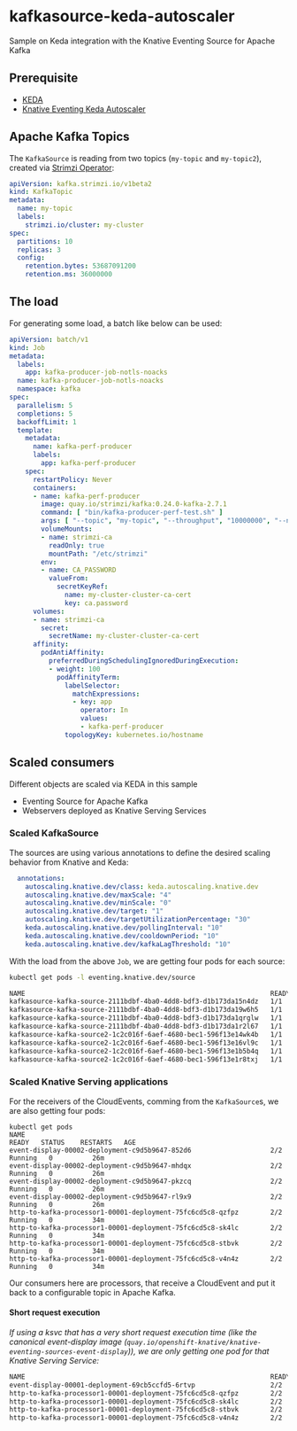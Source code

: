 # kafkasource-keda-autoscaler

Sample on Keda integration with the Knative Eventing Source for Apache Kafka

## Prerequisite

* [KEDA](https://keda.sh/docs/2.4/deploy/#yaml)
* [Knative Eventing Keda Autoscaler](https://github.com/knative-sandbox/eventing-autoscaler-keda)

## Apache Kafka Topics

The `KafkaSource` is reading from two topics (`my-topic` and `my-topic2`), created via [Strimzi Operator]():

```yaml
apiVersion: kafka.strimzi.io/v1beta2
kind: KafkaTopic
metadata:
  name: my-topic
  labels:
    strimzi.io/cluster: my-cluster
spec:
  partitions: 10
  replicas: 3
  config:
    retention.bytes: 53687091200
    retention.ms: 36000000
```

## The load

For generating some load, a batch like below can be used:

```yaml
apiVersion: batch/v1
kind: Job
metadata:
  labels:
    app: kafka-producer-job-notls-noacks
  name: kafka-producer-job-notls-noacks
  namespace: kafka
spec:
  parallelism: 5
  completions: 5
  backoffLimit: 1
  template:
    metadata:
      name: kafka-perf-producer
      labels:
        app: kafka-perf-producer
    spec:
      restartPolicy: Never
      containers:
      - name: kafka-perf-producer
        image: quay.io/strimzi/kafka:0.24.0-kafka-2.7.1
        command: [ "bin/kafka-producer-perf-test.sh" ]
        args: [ "--topic", "my-topic", "--throughput", "10000000", "--num-records", "1000000", "--producer-props", "bootstrap.servers=my-cluster-kafka-bootstrap:9092", "--record-size", "1000" ]
        volumeMounts:
        - name: strimzi-ca
          readOnly: true
          mountPath: "/etc/strimzi"
        env:
        - name: CA_PASSWORD
          valueFrom:
            secretKeyRef:
              name: my-cluster-cluster-ca-cert
              key: ca.password
      volumes:
      - name: strimzi-ca
        secret:
          secretName: my-cluster-cluster-ca-cert
      affinity:
        podAntiAffinity:
          preferredDuringSchedulingIgnoredDuringExecution:
          - weight: 100
            podAffinityTerm:
              labelSelector:
                matchExpressions:
                - key: app
                  operator: In
                  values:
                  - kafka-perf-producer
              topologyKey: kubernetes.io/hostname
```

## Scaled consumers

Different objects are scaled via KEDA in this sample

* Eventing Source for Apache Kafka
* Webservers deployed as Knative Serving Services

### Scaled KafkaSource

The sources are using various annotations to define the desired scaling behavior from Knative and Keda:

```yaml
  annotations:
    autoscaling.knative.dev/class: keda.autoscaling.knative.dev
    autoscaling.knative.dev/maxScale: "4"
    autoscaling.knative.dev/minScale: "0"
    autoscaling.knative.dev/target: "1"
    autoscaling.knative.dev/targetUtilizationPercentage: "30"
    keda.autoscaling.knative.dev/pollingInterval: "10"
    keda.autoscaling.knative.dev/cooldownPeriod: "10"
    keda.autoscaling.knative.dev/kafkaLagThreshold: "10"
```

With the load from the above `Job`, we are getting four pods for each source:

```bash
kubectl get pods -l eventing.knative.dev/source

NAME                                                              READY   STATUS    RESTARTS   AGE
kafkasource-kafka-source-2111bdbf-4ba0-4dd8-bdf3-d1b173da15n4dz   1/1     Running   0          33m
kafkasource-kafka-source-2111bdbf-4ba0-4dd8-bdf3-d1b173da19w6h5   1/1     Running   0          33m
kafkasource-kafka-source-2111bdbf-4ba0-4dd8-bdf3-d1b173da1qrglw   1/1     Running   0          34m
kafkasource-kafka-source-2111bdbf-4ba0-4dd8-bdf3-d1b173da1r2l67   1/1     Running   0          33m
kafkasource-kafka-source2-1c2c016f-6aef-4680-bec1-596f13e14wk4b   1/1     Running   0          33m
kafkasource-kafka-source2-1c2c016f-6aef-4680-bec1-596f13e16vl9c   1/1     Running   0          33m
kafkasource-kafka-source2-1c2c016f-6aef-4680-bec1-596f13e1b5b4q   1/1     Running   0          33m
kafkasource-kafka-source2-1c2c016f-6aef-4680-bec1-596f13e1r8txj   1/1     Running   0          33m
```

### Scaled Knative Serving applications

For the receivers of the CloudEvents, comming from the `KafkaSource`s, we are also getting four pods: 

```
kubectl get pods
NAME                                                              READY   STATUS    RESTARTS   AGE
event-display-00002-deployment-c9d5b9647-852d6                    2/2     Running   0          26m
event-display-00002-deployment-c9d5b9647-mhdqx                    2/2     Running   0          26m
event-display-00002-deployment-c9d5b9647-pkzcq                    2/2     Running   0          26m
event-display-00002-deployment-c9d5b9647-rl9x9                    2/2     Running   0          26m
http-to-kafka-processor1-00001-deployment-75fc6cd5c8-qzfpz        2/2     Running   0          34m
http-to-kafka-processor1-00001-deployment-75fc6cd5c8-sk4lc        2/2     Running   0          34m
http-to-kafka-processor1-00001-deployment-75fc6cd5c8-stbvk        2/2     Running   0          34m
http-to-kafka-processor1-00001-deployment-75fc6cd5c8-v4n4z        2/2     Running   0          34m
```

Our consumers here are processors, that receive a CloudEvent and put it back to a configurable topic in Apache Kafka.

#### Short request execution

_If using a ksvc that has a very short request execution time (like the canonical event-display image (`quay.io/openshift-knative/knative-eventing-sources-event-display`)), we are only getting one pod for that Knative Serving Service:_

```bash
NAME                                                              READY   STATUS    RESTARTS   AGE
event-display-00001-deployment-69cb5ccfd5-6rtvp                   2/2     Running   0          5m15s
http-to-kafka-processor1-00001-deployment-75fc6cd5c8-qzfpz        2/2     Running   0          5m54s
http-to-kafka-processor1-00001-deployment-75fc6cd5c8-sk4lc        2/2     Running   0          5m54s
http-to-kafka-processor1-00001-deployment-75fc6cd5c8-stbvk        2/2     Running   0          5m54s
http-to-kafka-processor1-00001-deployment-75fc6cd5c8-v4n4z        2/2     Running   0          5m54s
```
